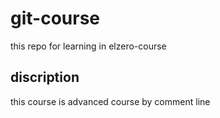 # git-course
this repo for learning in elzero-course

## discription
this course is advanced course by comment line
